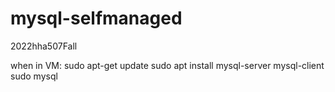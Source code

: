 # mysql-selfmanaged

2022hha507Fall

when in VM:
sudo apt-get update
sudo apt install mysql-server mysql-client
sudo mysql
